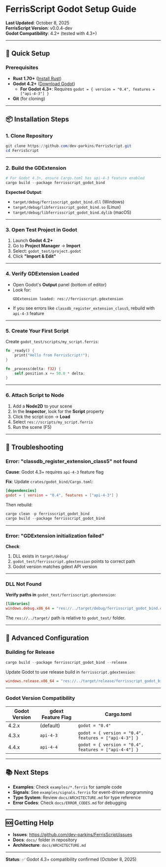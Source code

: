 # FerrisScript Godot Setup Guide

**Last Updated**: October 8, 2025  
**FerrisScript Version**: v0.0.4-dev  
**Godot Compatibility**: 4.2+ (tested with 4.3+)

---

## 🎯 Quick Setup

### Prerequisites

- **Rust 1.70+** ([Install Rust](https://www.rust-lang.org/tools/install))
- **Godot 4.2+** ([Download Godot](https://godotengine.org/download))
  - **For Godot 4.3+**: Requires `godot = { version = "0.4", features = ["api-4-3"] }`
- **Git** (for cloning)

---

## 📦 Installation Steps

### 1. Clone Repository

```powershell
git clone https://github.com/dev-parkins/FerrisScript.git
cd FerrisScript
```

---

### 2. Build the GDExtension

```powershell
# For Godot 4.3+, ensure Cargo.toml has api-4-3 feature enabled
cargo build --package ferrisscript_godot_bind
```

**Expected Output**:
- `target/debug/ferrisscript_godot_bind.dll` (Windows)
- `target/debug/libferrisscript_godot_bind.so` (Linux)
- `target/debug/libferrisscript_godot_bind.dylib` (macOS)

---

### 3. Open Test Project in Godot

1. Launch **Godot 4.2+**
2. Go to **Project Manager** → **Import**
3. Select: `godot_test/project.godot`
4. Click **"Import & Edit"**

---

### 4. Verify GDExtension Loaded

- Open Godot's **Output** panel (bottom of editor)
- Look for:
  ```
  GDExtension loaded: res://ferrisscript.gdextension
  ```
- If you see errors like `classdb_register_extension_class5`, rebuild with `api-4-3` feature

---

### 5. Create Your First Script

Create `godot_test/scripts/my_script.ferris`:

```rust
fn _ready() {
    print("Hello from FerrisScript!");
}

fn _process(delta: f32) {
    self.position.x += 50.0 * delta;
}
```

---

### 6. Attach Script to Node

1. Add a **Node2D** to your scene
2. In the **Inspector**, look for the **Script** property
3. Click the script icon → **Load**
4. Select `res://scripts/my_script.ferris`
5. Run the scene (F5)

---

## 🐛 Troubleshooting

### Error: "classdb_register_extension_class5" not found

**Cause**: Godot 4.3+ requires `api-4-3` feature flag

**Fix**: Update `crates/godot_bind/Cargo.toml`:

```toml
[dependencies]
godot = { version = "0.4", features = ["api-4-3"] }
```

Then rebuild:
```powershell
cargo clean -p ferrisscript_godot_bind
cargo build --package ferrisscript_godot_bind
```

---

### Error: "GDExtension initialization failed"

**Check**:
1. DLL exists in `target/debug/`
2. `godot_test/ferrisscript.gdextension` points to correct path
3. Godot version matches gdext API version

---

### DLL Not Found

**Verify paths in** `godot_test/ferrisscript.gdextension`:

```ini
[libraries]
windows.debug.x86_64 = "res://../target/debug/ferrisscript_godot_bind.dll"
```

The `res://../target/` path is relative to `godot_test/` folder.

---

## 🔧 Advanced Configuration

### Building for Release

```powershell
cargo build --package ferrisscript_godot_bind --release
```

Update Godot to use release build in `ferrisscript.gdextension`:
```ini
windows.release.x86_64 = "res://../target/release/ferrisscript_godot_bind.dll"
```

---

### Godot Version Compatibility

| Godot Version | gdext Feature Flag | Cargo.toml |
|--------------|-------------------|-----------|
| 4.2.x        | (default)         | `godot = "0.4"` |
| 4.3.x        | `api-4-3`         | `godot = { version = "0.4", features = ["api-4-3"] }` |
| 4.4.x        | `api-4-4`         | `godot = { version = "0.4", features = ["api-4-4"] }` |

---

## 📚 Next Steps

- **Examples**: Check `examples/*.ferris` for sample code
- **Signals**: See `examples/signals.ferris` for event-driven programming
- **Type System**: Review `docs/ARCHITECTURE.md` for type reference
- **Error Codes**: Check `docs/ERROR_CODES.md` for debugging

---

## 🆘 Getting Help

- **Issues**: https://github.com/dev-parkins/FerrisScript/issues
- **Docs**: `docs/` folder in repository
- **Architecture**: `docs/ARCHITECTURE.md`

---

**Status**: ✅ Godot 4.3+ compatibility confirmed (October 8, 2025)
